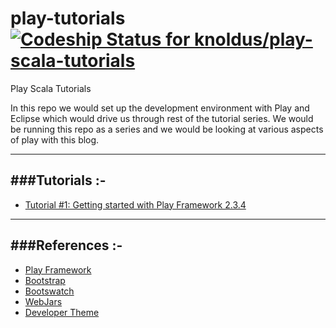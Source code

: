 play-tutorials [ ![Codeship Status for knoldus/play-scala-tutorials](https://www.codeship.io/projects/79574500-3744-0132-3919-5ed6848ea534/status)](https://www.codeship.io/projects/41602)
==============

Play Scala Tutorials

In this repo we would set up the development environment with Play and Eclipse which would drive us through rest of the tutorial series. We would be running this repo as a series and we would be looking at various aspects of play with this blog.

-----------------------------------------------------------------------
###Tutorials :-
-----------------------------------------------------------------------
* [Tutorial #1: Getting started with Play Framework 2.3.4](http://blog.knoldus.com/2014/10/04/tutorial-1/)

-----------------------------------------------------------------------
###References :-
-----------------------------------------------------------------------
* [Play Framework](http://www.playframework.com/)
* [Bootstrap](http://getbootstrap.com/css/)
* [Bootswatch](http://bootswatch.com/)
* [WebJars](http://www.webjars.org/)
* [Developer Theme](http://www.prepbootstrap.com/bootstrap-theme/developer)

